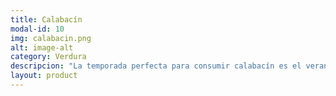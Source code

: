 ```yaml
---
title: Calabacín
modal-id: 10
img: calabacin.png
alt: image-alt
category: Verdura
descripcion: "La temporada perfecta para consumir calabacín es el verano porque necesita climas calurosos para crecer. Las flores de la planta también son comestibles y tienen un sabor muy delicado."
layout: product
---
```

